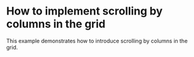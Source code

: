 # How to implement scrolling by columns in the grid


<p>This example demonstrates how to introduce scrolling by columns in the grid.</p>

<br/>


